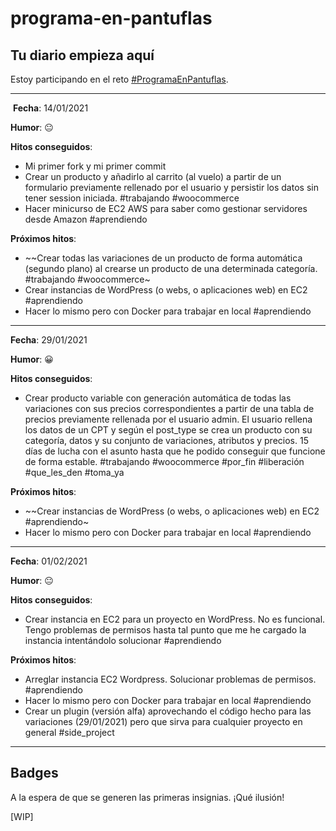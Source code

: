 # programa-en-pantuflas

## **Tu diario empieza aquí**

Estoy participando en el reto [#ProgramaEnPantuflas](https://github.com/delineas/reto-programa-en-pantuflas).

---
​
**Fecha**: 14/01/2021

**Humor**: 😐

**Hitos conseguidos**:

- Mi primer fork y mi primer commit
- Crear un producto y añadirlo al carrito (al vuelo) a partir de un formulario previamente rellenado por el usuario y persistir los datos sin tener session iniciada. #trabajando #woocommerce
- Hacer minicurso de EC2 AWS para saber como gestionar servidores desde Amazon #aprendiendo

**Próximos hitos**:

- ~~Crear todas las variaciones de un producto de forma automática (segundo plano) al crearse un producto de una determinada categoría. #trabajando #woocommerce~
- Crear instancias de WordPress (o webs, o aplicaciones web) en EC2 #aprendiendo
- Hacer lo mismo pero con Docker para trabajar en local #aprendiendo

---
**Fecha**: 29/01/2021

**Humor**: 😀

**Hitos conseguidos**:

- Crear producto variable con generación automática de todas las variaciones con sus precios correspondientes a partir de una tabla de precios previamente rellenada por el usuario admin. El usuario rellena los datos de un CPT y según el post_type se crea un producto con su categoría, datos y su conjunto de variaciones, atributos y precios. 15 días de lucha con el asunto hasta que he podido conseguir que funcione de forma estable. #trabajando #woocommerce #por_fin #liberación #que_les_den #toma_ya


**Próximos hitos**:

- ~~Crear instancias de WordPress (o webs, o aplicaciones web) en EC2 #aprendiendo~
- Hacer lo mismo pero con Docker para trabajar en local #aprendiendo

---
**Fecha**: 01/02/2021

**Humor**: 😐

**Hitos conseguidos**:

- Crear instancia en EC2 para un proyecto en WordPress. No es funcional. Tengo problemas de permisos hasta tal punto que me he cargado la instancia intentándolo solucionar #aprendiendo


**Próximos hitos**:

- Arreglar instancia EC2 Wordpress. Solucionar problemas de permisos. #aprendiendo
- Hacer lo mismo pero con Docker para trabajar en local #aprendiendo
- Crear un plugin (versión alfa) aprovechando el código hecho para las variaciones (29/01/2021) pero que sirva para cualquier proyecto en general #side_project

---

## **Badges**

A la espera de que se generen las primeras insignias. ¡Qué ilusión!

\[WIP\]
